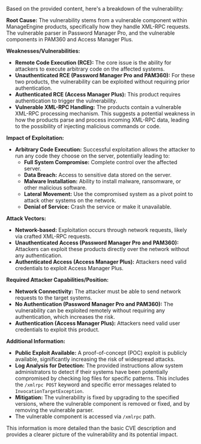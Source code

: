 Based on the provided content, here's a breakdown of the vulnerability:

**Root Cause:** The vulnerability stems from a vulnerable component within ManageEngine products, specifically how they handle XML-RPC requests. The vulnerable parser in Password Manager Pro, and the vulnerable components in PAM360 and Access Manager Plus.

**Weaknesses/Vulnerabilities:**
*   **Remote Code Execution (RCE):**  The core issue is the ability for attackers to execute arbitrary code on the affected systems.
*   **Unauthenticated RCE (Password Manager Pro and PAM360):**  For these two products, the vulnerability can be exploited without requiring prior authentication.
*   **Authenticated RCE (Access Manager Plus):** This product requires authentication to trigger the vulnerability.
*   **Vulnerable XML-RPC Handling:** The products contain a vulnerable XML-RPC processing mechanism. This suggests a potential weakness in how the products parse and process incoming XML-RPC data, leading to the possibility of injecting malicious commands or code.

**Impact of Exploitation:**
*   **Arbitrary Code Execution:** Successful exploitation allows the attacker to run any code they choose on the server, potentially leading to:
    *   **Full System Compromise:** Complete control over the affected server.
    *   **Data Breach:** Access to sensitive data stored on the server.
    *   **Malware Installation:** Ability to install malware, ransomware, or other malicious software.
    *   **Lateral Movement:** Use the compromised system as a pivot point to attack other systems on the network.
    *   **Denial of Service:** Crash the service or make it unavailable.

**Attack Vectors:**
*   **Network-based:** Exploitation occurs through network requests, likely via crafted XML-RPC requests.
*   **Unauthenticated Access (Password Manager Pro and PAM360):** Attackers can exploit these products directly over the network without any authentication.
*   **Authenticated Access (Access Manager Plus):** Attackers need valid credentials to exploit Access Manager Plus.

**Required Attacker Capabilities/Position:**
*   **Network Connectivity:** The attacker must be able to send network requests to the target systems.
*   **No Authentication (Password Manager Pro and PAM360):** The vulnerability can be exploited remotely without requiring any authentication, which increases the risk.
*   **Authentication (Access Manager Plus):** Attackers need valid user credentials to exploit this product.

**Additional Information:**

*   **Public Exploit Available:** A proof-of-concept (POC) exploit is publicly available, significantly increasing the risk of widespread attacks.
*   **Log Analysis for Detection:** The provided instructions allow system administrators to detect if their systems have been potentially compromised by checking log files for specific patterns. This includes the `/xmlrpc POST` keyword and specific error messages related to `InvocationTargetException`.
*   **Mitigation:** The vulnerability is fixed by upgrading to the specified versions, where the vulnerable component is removed or fixed, and by removing the vulnerable parser.
* The vulnerable component is accessed via  `/xmlrpc` path.

This information is more detailed than the basic CVE description and provides a clearer picture of the vulnerability and its potential impact.